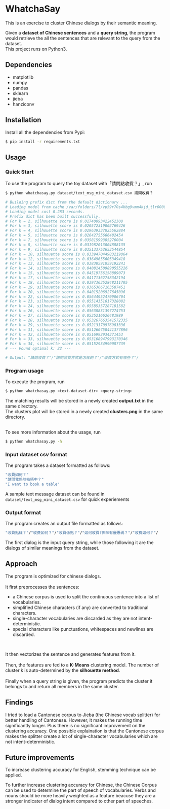 # WhatchaSay
This is an exercise to cluster Chinese dialogs by their semantic meaning.

Given a **dataset of Chinese sentences** and a **query string**, the program would retrieve the all the sentences that are relevant to the query from the dataset.
<br>
This project runs on Python3.

## Dependencies
+ matplotlib
+ numpy
+ pandas
+ sklearn
+ jieba
+ hanziconv

## Installation
Install all the dependencies from Pypi:
```sh
$ pip install -r requirements.txt
```

## Usage
### Quick Start
To use the program to query the toy dataset with「請問點收費？」, run
```sh
$ python whatchasay.py dataset/text_msg_mini_dataset.csv 請問收費？

# Building prefix dict from the default dictionary ...
# Loading model from cache /var/folders/7l/vp59r70s4kbg9vmm4kjd_tlr0000gn/T/jieba.cache
# Loading model cost 0.283 seconds.
# Prefix dict has been built successfully.
# For k = 2, silhouette score is 0.01740093422452308
# For k = 3, silhouette score is 0.020572319002769426
# For k = 4, silhouette score is 0.029639337825562884
# For k = 5, silhouette score is 0.02642755666482454
# For k = 7, silhouette score is 0.03581599385276004
# For k = 8, silhouette score is 0.031982013004888135
# For k = 9, silhouette score is 0.035133752653544854
# For k = 10, silhouette score is 0.033947044983219064
# For k = 12, silhouette score is 0.03649655605349418
# For k = 13, silhouette score is 0.03838591859192241
# For k = 14, silhouette score is 0.040814509890555226
# For k = 15, silhouette score is 0.04519756158889073
# For k = 17, silhouette score is 0.04171362758342194
# For k = 18, silhouette score is 0.039736352848211705
# For k = 19, silhouette score is 0.03653667163587451
# For k = 20, silhouette score is 0.04015206927645096
# For k = 22, silhouette score is 0.05644952470906704
# For k = 23, silhouette score is 0.05514351617328082
# For k = 24, silhouette score is 0.05585357287181582
# For k = 26, silhouette score is 0.05638831397274753
# For k = 27, silhouette score is 0.0535216626481989
# For k = 28, silhouette score is 0.053267663541572335
# For k = 29, silhouette score is 0.05213170976983336
# For k = 31, silhouette score is 0.051260758441377896
# For k = 32, silhouette score is 0.0516992934371453
# For k = 33, silhouette score is 0.053168947993170346
# For k = 34, silhouette score is 0.05152934990087739
# --- Found optimal k: 22 ---

# Output: "請問收費？"/"請問收費方式是怎樣的？"/"收費方式有哪些？"/
```

### Program usage
To execute the program, run
```sh
$ python whatchasay.py <text-dataset-dir> <query-string>
```
The matching results will be stored in a newly created **output.txt** in the same directory.\
The clusters plot will be stored in a newly created **clusters.png** in the same directory.\
<br>


To see more information about the usage, run

```sh
$ python whatchasay.py -h
```

### Input dataset csv format
The program takes a dataset formatted as follows:

```sh
"收費如何？"
"請問我係咪抽唔中？"
"I want to book a table"
```

A sample text message dataset can be found in ```dataset/text_msg_mini_dataset.csv``` for quick experiements

### Output format
The program creates an output file formatted as follows:
```sh
"收費點樣？"/"收费如何？"/"收費係點？"/"如何收費?係咪有優惠碼？"/"收费如何？"/
```
The first dialog is the input query string, while those following it are the dialogs of similar meanings from the dataset.

## Approach
The program is optimized for chinese dialogs.\
<br>
It first preprocesses the sentences:
+ a Chinese corpus is used to split the continuous sentence into a list of vocabularies.
+ simplified Chinese characters (if any) are converted to traditional characters.
+ single-character vocabularies are discarded as they are not intent-deterministic. 
+ special characters like punctuations, whitespaces and newlines are discarded.
<br>

It then vectorizes the sentence and generates features from it.\
<br>
Then, the features are fed to a **K-Means** clustering model. The number of cluster k is auto-determined by the **silhouette method**.\
<br>
Finally when a query string is given, the program predicts the cluster it belongs to and return all members in the same cluster.

## Findings
I tried to load a Cantonese corpus to Jieba (the Chinese vocab splitter) for better handling of Cantonese. However, it makes the running time significantly longer. Plus there is no significant improvement on the clustering accuracy. One possible explaination is that the Cantonese corpus makes the splitter create a lot of single-character vocabularies which are not intent-deterministic.

## Future improvements
To increase clustering accuracy for English, stemming technique can be applied.

To further increase clustering accuracy for Chinese, the Chinese Corpus can be used to determine the part of speech of vocabularies. Verbs and nouns should be more heavily weighted as a feature beacuse they are a stronger indicater of dialog intent compared to other part of speeches.
